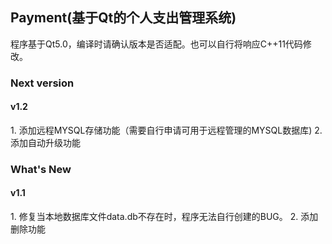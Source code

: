 <h2>Payment(基于Qt的个人支出管理系统)</h2>
程序基于Qt5.0，编译时请确认版本是否适配。也可以自行将响应C++11代码修改。<br />

<h3>Next version</h3>
<h4>v1.2</h4>
1. 添加远程MYSQL存储功能（需要自行申请可用于远程管理的MYSQL数据库)
2. 添加自动升级功能

<h3>What's New</h3>
<h4>v1.1</h4>
1. 修复当本地数据库文件data.db不存在时，程序无法自行创建的BUG。
2. 添加删除功能